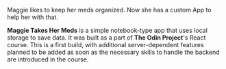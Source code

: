 Maggie likes to keep her meds organized. Now she has a custom App to help her with that.

<strong>Maggie Takes Her Meds</strong> is a simple notebook-type app that uses local storage to save data. It was built as a part of <strong>The Odin Project</strong>'s React course. This is a first build, with additional server-dependent features planned to be added as soon as the necessary skills to handle the backend are introduced in the course. 